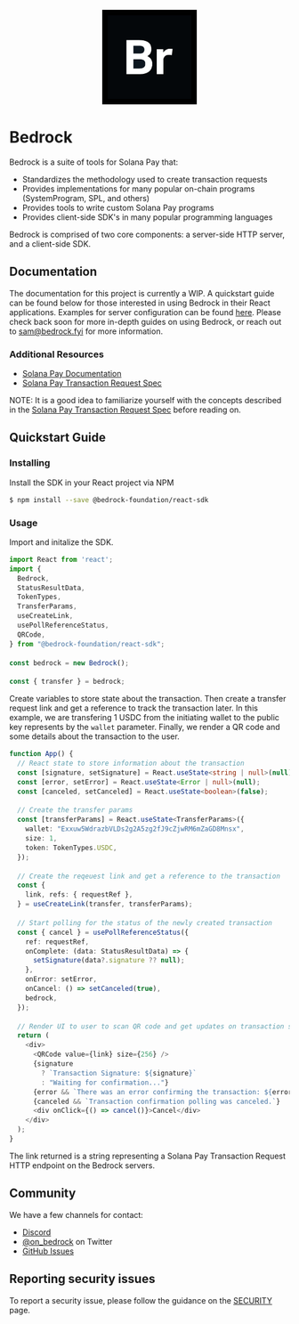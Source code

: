 <p align="center">
  <a href="https://bedrock.fyi">
    <img alt="Bedrock Foundation" src="packages/marketing/public/bedrock-logo.png" style="background: black; padding: 10px" width="150" />
  </a>
</p>

# Bedrock
Bedrock is a suite of tools for Solana Pay that:

- Standardizes the methodology used to create transaction requests
- Provides implementations for many popular on-chain programs (SystemProgram, SPL, and others)
- Provides tools to write custom Solana Pay programs
- Provides client-side SDK's in many popular programming languages

Bedrock is comprised of two core components: a server-side HTTP server, and a client-side SDK. 

## Documentation
The documentation for this project is currently a WIP. A quickstart guide can be found below for those interested in using Bedrock in their React applications. Examples for server configuration can be found [here](https://github.com/bedrock-foundation/bedrock/tree/master/packages/example/express). Please check back soon for more in-depth guides on using Bedrock, or reach out to sam@bedrock.fyi for more information.

### Additional Resources

- [Solana Pay Documentation](https://docs.solanapay.com/)
- [Solana Pay Transaction Request Spec](https://github.com/solana-labs/solana-pay/blob/master/SPEC.md#specification-transaction-request)

NOTE: It is a good idea to familiarize yourself with the concepts described in the [Solana Pay Transaction Request Spec](https://github.com/solana-labs/solana-pay/blob/master/SPEC.md#specification-transaction-request) before reading on.


## Quickstart Guide

### Installing

Install the SDK in your React project via NPM
```bash
$ npm install --save @bedrock-foundation/react-sdk
```

### Usage
Import and initalize the SDK.
```ts
import React from 'react';
import {
  Bedrock,
  StatusResultData,
  TokenTypes,
  TransferParams,
  useCreateLink,
  usePollReferenceStatus,
  QRCode,
} from "@bedrock-foundation/react-sdk";

const bedrock = new Bedrock();

const { transfer } = bedrock;
```
Create variables to store state about the transaction. Then create a transfer request link and get a reference to track the transaction later. In this example, we are transfering 1 USDC from the initiating wallet to the public key represents by the `wallet` parameter. Finally, we render a QR code and some details about the transaction to the user.
```.ts
function App() {
  // React state to store information about the transaction
  const [signature, setSignature] = React.useState<string | null>(null);
  const [error, setError] = React.useState<Error | null>(null);
  const [canceled, setCanceled] = React.useState<boolean>(false);

  // Create the transfer params
  const [transferParams] = React.useState<TransferParams>({
    wallet: "Exxuw5WdrazbVLDs2g2A5zg2fJ9cZjwRM6mZaGD8Mnsx",
    size: 1,
    token: TokenTypes.USDC,
  });

  // Create the reqeuest link and get a reference to the transaction
  const {
    link, refs: { requestRef },
  } = useCreateLink(transfer, transferParams);

  // Start polling for the status of the newly created transaction
  const { cancel } = usePollReferenceStatus({
    ref: requestRef,
    onComplete: (data: StatusResultData) => {
      setSignature(data?.signature ?? null);
    },
    onError: setError,
    onCancel: () => setCanceled(true),
    bedrock,
  });

  // Render UI to user to scan QR code and get updates on transaction status
  return (
    <div>
      <QRCode value={link} size={256} />
      {signature
        ? `Transaction Signature: ${signature}`
        : "Waiting for confirmation..."}
      {error && `There was an error confirming the transaction: ${error}`}
      {canceled && `Transaction confirmation polling was canceled.`}
      <div onClick={() => cancel()}>Cancel</div>
    </div>
  );
}
```
The link returned is a string representing a Solana Pay Transaction Request HTTP endpoint on the Bedrock servers.

## Community

We have a few channels for contact:

- [Discord](https://discord.gg/qDJm4GP5)
- [@on_bedrock](https://twitter.com/on_bedrock) on Twitter
- [GitHub Issues](https://github.com/bedrock-foundation/bedrock/issues)


## Reporting security issues

To report a security issue, please follow the guidance on the [SECURITY](.github/SECURITY.md) page.

